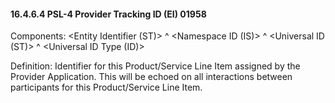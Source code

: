#### 16.4.6.4 PSL-4 Provider Tracking ID (EI) 01958

Components: &lt;Entity Identifier (ST)> ^ &lt;Namespace ID (IS)> ^ &lt;Universal ID (ST)> ^ &lt;Universal ID Type (ID)>

Definition: Identifier for this Product/Service Line Item assigned by the Provider Application. This will be echoed on all interactions between participants for this Product/Service Line Item.
